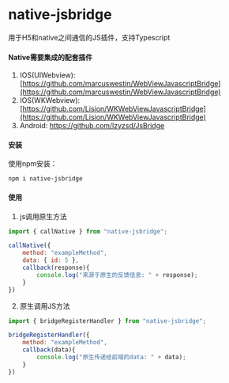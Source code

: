 # native-jsbridge
用于H5和native之间通信的JS插件，支持Typescript

#### Native需要集成的配套插件
1. IOS(UIWebview): [https://github.com/marcuswestin/WebViewJavascriptBridge](https://github.com/marcuswestin/WebViewJavascriptBridge)
2. IOS(WKWebview): [https://github.com/Lision/WKWebViewJavascriptBridge](https://github.com/Lision/WKWebViewJavascriptBridge)
3. Android: [https://github.com/lzyzsd/JsBridge
](https://github.com/lzyzsd/JsBridge
)

#### 安装
使用npm安装：
```
npm i native-jsbridge
```
#### 使用
1. js调用原生方法
```js
import { callNative } from "native-jsbridge";

callNative({
    method: "exampleMethod",
    data: { id: 5 },
    callback(response){
        console.log("来源于原生的反馈信息: " + response);
    }
})
```
2. 原生调用JS方法
```js
import { bridgeRegisterHandler } from "native-jsbridge";

bridgeRegisterHandler({
    method: "exampleMethod",
    callback(data){
        console.log("原生传递给前端的data: " + data);
    }
})
```
